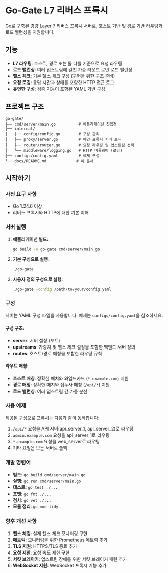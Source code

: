 # Go-Gate L7 리버스 프록시

Go로 구축된 경량 Layer 7 리버스 프록시 서버로, 호스트 기반 및 경로 기반 라우팅과 로드 밸런싱을 지원합니다.

## 기능

- **L7 라우팅**: 호스트, 경로 또는 둘 다를 기준으로 요청 라우팅
- **로드 밸런싱**: 여러 업스트림에 걸친 가중 라운드 로빈 로드 밸런싱
- **헬스 체크**: 기본 헬스 체크 구성 (구현을 위한 구조 준비)
- **요청 로깅**: 응답 시간과 상태를 포함한 HTTP 접근 로그
- **유연한 구성**: 검증 기능이 포함된 YAML 기반 구성

## 프로젝트 구조

```
go-gate/
├── cmd/server/main.go          # 애플리케이션 진입점
├── internal/
│   ├── config/config.go        # 구성 관리
│   ├── proxy/server.go         # 메인 프록시 서버 로직
│   ├── router/router.go        # 요청 라우팅 및 업스트림 선택
│   └── middleware/logging.go   # HTTP 미들웨어 (로깅)
├── configs/config.yaml         # 예제 구성
└── docs/README.md             # 이 문서
```

## 시작하기

### 사전 요구 사항

- Go 1.24.6 이상
- 리버스 프록시와 HTTP에 대한 기본 이해

### 서버 실행

1. **애플리케이션 빌드:**
   ```bash
   go build -o go-gate cmd/server/main.go
   ```

2. **기본 구성으로 실행:**
   ```bash
   ./go-gate
   ```

3. **사용자 정의 구성으로 실행:**
   ```bash
   ./go-gate -config /path/to/your/config.yaml
   ```

### 구성

서버는 YAML 구성 파일을 사용합니다. 예제는 `configs/config.yaml`을 참조하세요.

#### 구성 구조:

- **server**: 서버 설정 (포트)
- **upstreams**: 가중치 및 헬스 체크 설정을 포함한 백엔드 서버 정의
- **routes**: 호스트/경로 매칭을 포함한 라우팅 규칙

#### 라우트 매칭:

- **호스트 매칭**: 정확한 매치와 와일드카드 (`*.example.com`) 지원
- **경로 매칭**: 정확한 매치와 접두사 매칭 (`/api/*`) 지원
- **로드 밸런싱**: 여러 업스트림 간 가중 분산

### 사용 예제

제공된 구성으로 프록시는 다음과 같이 동작합니다:

1. `/api/*` 요청을 API 서버(api_server_1, api_server_2)로 라우팅
2. `admin.example.com` 요청을 api_server_1로 라우팅
3. `*.example.com` 요청을 web_server로 라우팅
4. 기타 요청은 모든 서버로 폴백

### 개발 명령어

- **빌드**: `go build cmd/server/main.go`
- **실행**: `go run cmd/server/main.go`
- **테스트**: `go test ./...`
- **포맷**: `go fmt ./...`
- **검사**: `go vet ./...`
- **모듈 정리**: `go mod tidy`

### 향후 개선 사항

1. **헬스 체킹**: 실제 헬스 체크 모니터링 구현
2. **메트릭**: 모니터링을 위한 Prometheus 메트릭 추가
3. **TLS 지원**: HTTPS/TLS 종료 추가
4. **요청 제한**: 요청 속도 제한 구현
5. **서킷 브레이커**: 업스트림 장애를 위한 서킷 브레이커 패턴 추가
6. **WebSocket 지원**: WebSocket 프록시 기능 추가